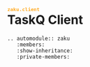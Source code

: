 # <code class="docutils literal notranslate" style="font-size:0.4em; color: #ffaa23"><span class="pre">zaku.client</span></code><br/>TaskQ Client

```{eval-rst}
.. automodule:: zaku
   :members: 
   :show-inheritance: 
   :private-members:
```